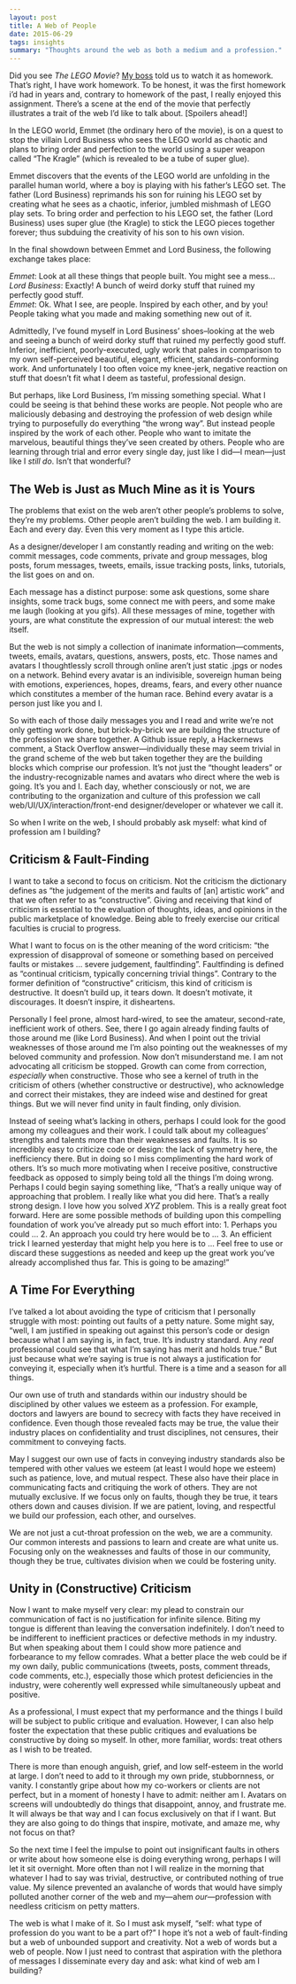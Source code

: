 ```yaml
---
layout: post
title: A Web of People
date: 2015-06-29
tags: insights
summary: "Thoughts around the web as both a medium and a profession."
---
```


Did you see *The LEGO Movie*? [My boss](https://twitter.com/timothymeaney) told us to watch it as homework. That’s right, I have work homework. To be honest, it was the first homework i’d had in years and, contrary to homework of the past, I really enjoyed this assignment. There’s a scene at the end of the movie that perfectly illustrates a trait of the web I’d like to talk about. [Spoilers ahead!]

In the LEGO world, Emmet (the ordinary hero of the movie), is on a quest to stop the villain Lord Business who sees the LEGO world as chaotic and plans to bring order and perfection to the world using a super weapon called “The Kragle” (which is revealed to be a tube of super glue).

Emmet discovers that the events of the LEGO world are unfolding  in the parallel human world, where a boy is playing with his father’s LEGO set. The father (Lord Business) reprimands his son for ruining his LEGO set by creating what he sees as a chaotic, inferior, jumbled mishmash of LEGO play sets. To bring order and perfection to his LEGO set, the father (Lord Business) uses super glue (the Kragle) to stick the LEGO pieces together forever; thus subduing the creativity of his son to his own vision.

In the final showdown between Emmet and Lord Business, the following exchange takes place:

*Emmet*: Look at all these things that people built. You might see a mess…  
*Lord Business*: Exactly! A bunch of weird dorky stuff that ruined my perfectly good stuff.  
*Emmet*: Ok. What I see, are people. Inspired by each other, and by you! People taking what you made and making something new out of it.  

Admittedly, I’ve found myself in Lord Business’ shoes–looking at the web and seeing a bunch of weird dorky stuff that ruined my perfectly good stuff. Inferior, inefficient, poorly-executed, ugly work that pales in comparison to my own self-perceived beautiful, elegant, efficient, standards-conforming work. And unfortunately I too often voice my knee-jerk, negative reaction on stuff that doesn’t fit what I deem as tasteful, professional design.

But perhaps, like Lord Business, I’m missing something special. What I could be seeing is that behind these works are people. Not people who are maliciously debasing and destroying the profession of web design while trying to purposefully do everything “the wrong way”. But instead people inspired by the work of each other. People who want to imitate the marvelous, beautiful things they’ve seen created by others. People who are learning through trial and error every single day, just like I did—I mean—just like I *still do*. Isn’t that wonderful?

## The Web is Just as Much Mine as it is Yours

The problems that exist on the web aren’t other people’s problems to solve, they’re my problems. Other people aren’t building the web. I am building it. Each and every day. Even this very moment as I type this article.

As a designer/developer I am constantly reading and writing on the web: commit messages, code comments, private and group messages, blog posts, forum messages, tweets, emails, issue tracking posts, links, tutorials, the list goes on and on.

Each message has a distinct purpose: some ask questions, some share insights, some track bugs, some connect me with peers, and some make me laugh (looking at you gifs). All these messages of mine, together with yours, are what constitute the expression of our mutual interest: the web itself.

But the web is not simply a collection of inanimate information—comments, tweets, emails, avatars, questions, answers, posts, etc. Those names and avatars I thoughtlessly scroll through online aren’t just static .jpgs or nodes on a network. Behind every avatar is an indivisible, sovereign human being with emotions, experiences, hopes, dreams, fears, and every other nuance which constitutes a member of the human race. Behind every avatar is a person just like you and I.

So with each of those daily messages you and I read and write we’re not only getting work done, but brick-by-brick we are building the structure of the profession we share together. A Github issue reply, a Hackernews comment, a Stack Overflow answer—individually these may seem trivial in the grand scheme of the web but taken together they are the building blocks which comprise our profession. It’s not just the “thought leaders” or the industry-recognizable names and avatars who direct where the web is going. It’s you and I. Each day, whether consciously or not, we are contributing to the organization and culture of this profession we call web/UI/UX/interaction/front-end designer/developer or whatever we call it.

So when I write on the web, I should probably ask myself: what kind of profession am I building?

## Criticism & Fault-Finding

I want to take a second to focus on criticism. Not the criticism the dictionary defines as “the judgement of the merits and faults of [an] artistic work” and that we often refer to as “constructive”. Giving and receiving that kind of criticism is essential to the evaluation of thoughts, ideas, and opinions in the public marketplace of knowledge. Being able to freely exercise our critical faculties is crucial to progress.

What I want to focus on is the other meaning of the word criticism: “the expression of disapproval of someone or something based on perceived faults or mistakes … severe judgement, faultfinding”. Faultfinding is defined as “continual criticism, typically concerning trivial things”. Contrary to the former definition of “constructive” criticism, this kind of criticism is destructive. It doesn’t build up, it tears down. It doesn’t motivate, it discourages. It doesn’t inspire, it disheartens.

Personally I feel prone, almost hard-wired, to see the amateur, second-rate, inefficient work of others. See, there I go again already finding faults of those around me (like Lord Business). And when I point out the trivial weaknesses of those around me I’m also pointing out the weaknesses of my beloved community and profession. Now don’t misunderstand me. I am not advocating all criticism be stopped. Growth can come from correction, *especially* when constructive. Those who see a kernel of truth in the criticism of others (whether constructive or destructive), who acknowledge and correct their mistakes, they are indeed wise and destined for great things. But we will never find unity in fault finding, only division.

Instead of seeing what’s lacking in others, perhaps I could look for the good among my colleagues and their work. I could talk about my colleagues’ strengths and talents more than their weaknesses and faults. It is so incredibly easy to criticize code or design: the lack of symmetry here, the inefficiency there. But in doing so I miss complimenting the hard work of others. It’s so much more motivating when I receive positive, constructive feedback as opposed to simply being told all the things I’m doing wrong. Perhaps I could begin saying something like, “That’s a really unique way of approaching that problem. I really like what you did here. That’s a really strong design. I love how you solved *XYZ* problem. This is a really great foot forward. Here are some possible methods of building upon this compelling foundation of work you’ve already put so much effort into: 1. Perhaps you could … 2. An approach you could try here would be to … 3. An efficient trick I learned yesterday that might help you here is to … Feel free to use or discard these suggestions as needed and keep up the great work you’ve already accomplished thus far. This is going to be amazing!”

## A Time For Everything

I’ve talked a lot about avoiding the type of criticism that I personally struggle with most: pointing out faults of a petty nature. Some might say, “well, I am justified in speaking out against this person’s code or design because what I am saying is, in fact, true. It’s industry standard. Any *real* professional could see that what I’m saying has merit and holds true.” But just because what we’re saying is true is not always a justification for conveying it, especially when it’s hurtful. There is a time and a season for all things.

Our own use of truth and standards within our industry should be disciplined by other values we esteem as a profession. For example, doctors and lawyers are bound to secrecy with facts they have received in confidence. Even though those revealed facts may be true, the value their industry places on confidentiality and trust disciplines, not censures, their commitment to conveying facts.

May I suggest our own use of facts in conveying industry standards also be tempered with other values we esteem (at least I would hope we esteem) such as patience, love, and mutual respect. These also have their place in communicating facts and critiquing the work of others. They are not mutually exclusive. If we focus only on faults, though they be true, it tears others down and causes division. If we are patient, loving, and respectful we build our profession, each other, and ourselves.

We are not just a cut-throat profession on the web, we are a community. Our common interests and passions to learn and create are what unite us. Focusing only on the weaknesses and faults of those in our community, though they be true, cultivates division when we could be fostering unity.

## Unity in (Constructive) Criticism

Now I want to make myself very clear: my plead to constrain our communication of fact is no justification for infinite silence. Biting my tongue is different than leaving the conversation indefinitely. I don’t need to be indifferent to inefficient practices or defective methods in my industry. But when speaking about them I could show more patience and forbearance to my fellow comrades. What a better place the web could be if my own daily, public communications (tweets, posts, comment threads, code comments, etc.), especially those which protest deficiencies in the industry, were coherently well expressed while simultaneously upbeat and positive.

As a professional, I must expect that my performance and the things I build will be subject to public critique and evaluation. However, I can also help foster the expectation that these public critiques and evaluations be constructive by doing so myself. In other, more familiar, words: treat others as I wish to be treated.

There is more than enough anguish, grief, and low self-esteem in the world at large. I don’t need to add to it through my own pride, stubbornness, or vanity. I constantly gripe about how my co-workers or clients are not perfect, but in a moment of honesty I have to admit: neither am I. Avatars on screens will undoubtedly do things that disappoint, annoy, and frustrate me. It will always be that way and I can focus exclusively on that if I want. But they are also going to do things that inspire, motivate, and amaze me, why not focus on that?

So the next time I feel the impulse to point out insignificant faults in others or write about how someone else is doing everything wrong, perhaps I will let it sit overnight. More often than not I will realize in the morning that whatever I had to say was trivial, destructive, or contributed nothing of true value. My silence prevented an avalanche of words that would have simply polluted another corner of the web and my—ahem *our*—profession with needless criticism on petty matters.

The web is what I make of it. So I must ask myself, “self: what type of profession do you want to be a part of?” I hope it’s not a web of fault-finding but a web of unbounded support and creativity. Not a web of words but a web of people. Now I just need to contrast that aspiration with the plethora of messages I disseminate every day and ask: what kind of web am I building?


